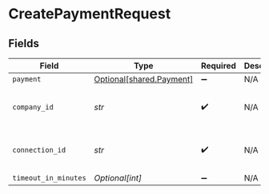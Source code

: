 # CreatePaymentRequest


## Fields

| Field                                                      | Type                                                       | Required                                                   | Description                                                | Example                                                    |
| ---------------------------------------------------------- | ---------------------------------------------------------- | ---------------------------------------------------------- | ---------------------------------------------------------- | ---------------------------------------------------------- |
| `payment`                                                  | [Optional[shared.Payment]](../../models/shared/payment.md) | :heavy_minus_sign:                                         | N/A                                                        |                                                            |
| `company_id`                                               | *str*                                                      | :heavy_check_mark:                                         | N/A                                                        | 8a210b68-6988-11ed-a1eb-0242ac120002                       |
| `connection_id`                                            | *str*                                                      | :heavy_check_mark:                                         | N/A                                                        | 2e9d2c44-f675-40ba-8049-353bfcb5e171                       |
| `timeout_in_minutes`                                       | *Optional[int]*                                            | :heavy_minus_sign:                                         | N/A                                                        |                                                            |